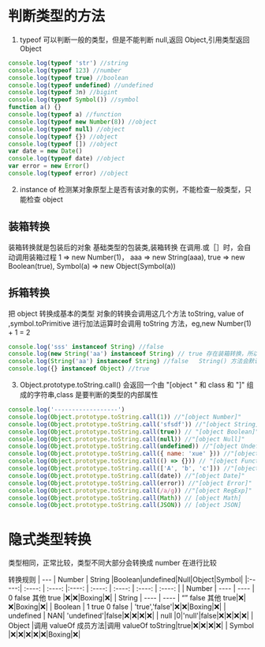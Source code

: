 # 判断类型的方法

1. typeof 可以判断一般的类型，但是不能判断 null,返回 Object,引用类型返回 Object

```js
console.log(typeof 'str') //string
console.log(typeof 123) //number
console.log(typeof true) //boolean
console.log(typeof undefined) //undefined
console.log(typeof 3n) //bigint
console.log(typeof Symbol()) //symbol
function a() {}
console.log(typeof a) //function
console.log(typeof new Number(8)) //object
console.log(typeof null) //object
console.log(typeof {}) //object
console.log(typeof []) //object
var date = new Date()
console.log(typeof date) //object
var error = new Error()
console.log(typeof error) //object
```

2. instance of 检测某对象原型上是否有该对象的实例，不能检查一般类型，只能检查 object

## 装箱转换

装箱转换就是包装后的对象
基础类型的包装类,装箱转换
在调用.或［］时，会自动调用装箱过程
1 => new Number(1)，
aaa => new String(aaa),
true => new Boolean(true),
Symbol(a) => new Object(Symbol(a))

## 拆箱转换

把 object 转换成基本的类型
对象的转换会调用这几个方法 toString, value of ,symbol.toPrimitive
进行加法运算时会调用 toString 方法，eg,new Number(1) + 1 = 2

```js
console.log('sss' instanceof String) //false
console.log(new String('aa') instanceof String) // true 存在装箱转换，所以 new String('aa') instanceof String 为true
console.log(String('aa') instanceof String) //false   String() 方法会默认调用toString 方法，转成string 类型
console.log({} instanceof Object) //true
```

3. Object.prototype.toString.call() 会返回一个由 "[object " 和 class 和 "]" 组成的字符串,class 是要判断的类型的内部属性

```js
console.log('------------------')
console.log(Object.prototype.toString.call(1)) //"[object Number]"
console.log(Object.prototype.toString.call('sfsdf')) //"[object String]"
console.log(Object.prototype.toString.call(true)) // "[object Boolean]"
console.log(Object.prototype.toString.call(null)) //"[object Null]"
console.log(Object.prototype.toString.call(undefined)) //"[object Undefined]"
console.log(Object.prototype.toString.call({ name: 'xue' })) //"[object Object]"
console.log(Object.prototype.toString.call(() => {})) // "[object Function]"
console.log(Object.prototype.toString.call(['A', 'b', 'c'])) //"[object Array]"
console.log(Object.prototype.toString.call(date)) //"[object Date]"
console.log(Object.prototype.toString.call(error)) //"[object Error]"
console.log(Object.prototype.toString.call(/a/g)) //"[object RegExp]"
console.log(Object.prototype.toString.call(Math)) // [object Math]
console.log(Object.prototype.toString.call(JSON)) // [object JSON]
```

# 隐式类型转换

类型相同，正常比较，类型不同大部分会转换成 number 在进行比较

转换规则
| --- | Number | String |Boolean|undefined|Null|Object|Symbol|
|:-----:| :----: | :----: |:----: | :----: | :----: | :----: | :----: |
| Number | ---- | ---- | 0 false 其他 true |❌|❌|Boxing|❌|
| String | ---- | ---- | “” false 其他 true|❌|❌|Boxing|❌|
| Boolean | 1 true 0 false | 'true','false'|❌|❌|Boxing|❌|
| undefined | NAN| 'undefined'|false|❌|❌|❌|❌|
| null |0|'null'|false|❌|❌|❌|❌|
| Object |调用 valueOf 成员方法|调用 valueOf toString|true|❌|❌|❌|❌|
| Symbol |❌|❌|❌|❌|❌|Boxing|❌|
